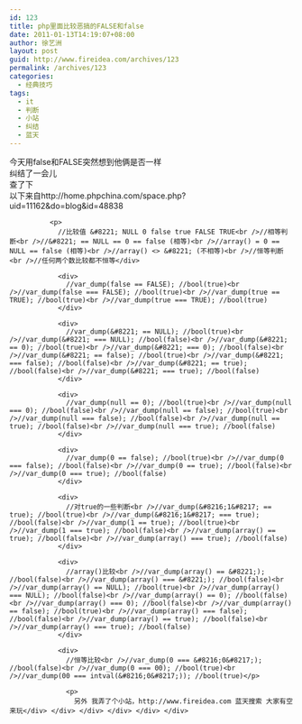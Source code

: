 ```yaml
---
id: 123
title: php里面比较恶搞的FALSE和false
date: 2011-01-13T14:19:07+08:00
author: 徐艺洲
layout: post
guid: http://www.fireidea.com/archives/123
permalink: /archives/123
categories:
  - 经典技巧
tags:
  - it
  - 判断
  - 小站
  - 纠结
  - 蓝天
---
```

<div id="sina_keyword_ad_area2" class="articalContent   ">
  <div>
    <div>
      <div>
        <div>
          <div>
            <div>
              今天用false和FALSE突然想到他俩是否一样<br />纠结了一会儿<br />查了下<br />以下来自http://home.phpchina.com/space.php?uid=11162&do=blog&id=48838</p> 
              
              <p>
                //比较值 &#8221; NULL 0 false true FALSE TRUE<br />//相等判断<br />//&#8221; == NULL == 0 == false (相等)<br />//array() = 0 == NULL == false (相等)<br />//array() <> &#8221; (不相等)<br />//恒等判断<br />//任何两个数比较都不恒等</div> 
                
                <div>
                  //var_dump(false == FALSE); //bool(true)<br />//var_dump(false === FALSE); //bool(true)<br />//var_dump(true == TRUE); //bool(true)<br />//var_dump(true === TRUE); //bool(true)
                </div>
                
                <div>
                  //var_dump(&#8221; == NULL); //bool(true)<br />//var_dump(&#8221; === NULL); //bool(false)<br />//var_dump(&#8221; == 0); //bool(true)<br />//var_dump(&#8221; === 0); //bool(false)<br />//var_dump(&#8221; == false); //bool(true)<br />//var_dump(&#8221; === false); //bool(false)<br />//var_dump(&#8221; == true); //bool(false)<br />//var_dump(&#8221; === true); //bool(false)
                </div>
                
                <div>
                  //var_dump(null == 0); //bool(true)<br />//var_dump(null === 0); //bool(false)<br />//var_dump(null == false); //bool(true)<br />//var_dump(null === false); //bool(false)<br />//var_dump(null == true); //bool(false)<br />//var_dump(null === true); //bool(false)
                </div>
                
                <div>
                  //var_dump(0 == false); //bool(true)<br />//var_dump(0 === false); //bool(false)<br />//var_dump(0 == true); //bool(false)<br />//var_dump(0 === true); //bool(false)
                </div>
                
                <div>
                  //对true的一些判断<br />//var_dump(&#8216;1&#8217; == true); //bool(true)<br />//var_dump(&#8216;1&#8217; === true); //bool(false)<br />//var_dump(1 == true); //bool(true)<br />//var_dump(1 === true); //bool(false)<br />//var_dump(array() == true); //bool(false)<br />//var_dump(array() === true); //bool(false)
                </div>
                
                <div>
                  //array()比较<br />//var_dump(array() == &#8221;); //bool(false)<br />//var_dump(array() === &#8221;); //bool(false)<br />//var_dump(array() == NULL); //bool(true)<br />//var_dump(array() === NULL); //bool(false)<br />//var_dump(array() == 0); //bool(false)<br />//var_dump(array() === 0); //bool(false)<br />//var_dump(array() == false); //bool(true)<br />//var_dump(array() === false); //bool(false)<br />//var_dump(array() == true); //bool(false)<br />//var_dump(array() === true); //bool(false)
                </div>
                
                <div>
                  //恒等比较<br />//var_dump(0 === &#8216;0&#8217;); //bool(false)<br />//var_dump(0 === 00); //bool(true)<br />//var_dump(00 === intval(&#8216;0&#8217;)); //bool(true)</p> 
                  
                  <p>
                    另外 我弄了个小站，http://www.fireidea.com 蓝天搜索 大家有空来玩</div> </div> </div> </div> </div> </div>